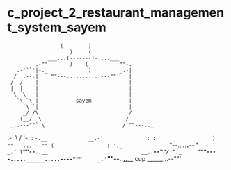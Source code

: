 ﻿# c_project_2_restaurant_management_system_sayem 


                     (        )
                        )     (
                 ___...(-------)-....___
             .-""       )    (          ""-.
       .-'``'|-._             )         _.-|
      /  .--.|   `""---...........---""`   |
     /  /    |                             |
     |  |    |                             |
      \  \   |                             |
       `\ `\ |            sayem            |
         `\ `|                             |
         _/ /\                             /
        (__/  \                           /
     _..---""` \                         /`""---.._
  .-'           \                       /          '-.
 :               `-.__             __.-'              :
 :                  ) ""---...---"" (                 :
  '._               `"--...___...--"`              _.'
     \""--..__                              __..--""/
     '._     """----.....______.....----"""     _.'
        `""--..,,_____  cup  _____,,..--""`

